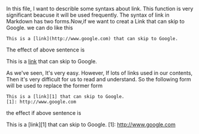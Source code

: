 In this file, I want to describle some syntaxs about link. This function is very significant beacuse it will 
be used frequently. The syntax of link in Markdown has two forms.Now,if we want to creat a Link that can 
skip to Google. we can do like this

	This is a [link](http://www.google.com) that can skip to Google.
	
The effect of above sentence is

This is a [link](http://www.google.com) that can skip to Google.

As we've seen, It's very easy. However, If lots of links used in our contents, Then it's very difficult for
us to read and understand. So the following form will be used to replace the former form

	This is a [link][1] that can skip to Google.
	[1]: http://www.google.com
	
the effect if above sentence is 

This is a [link][1] that can skip to Google.
[1]: http://www.google.com